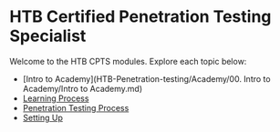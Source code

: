 # HTB Certified Penetration Testing Specialist

Welcome to the HTB CPTS modules. Explore each topic below:

- [Intro to Academy](HTB-Penetration-testing/Academy/00. Intro to Academy/Intro to Academy.md)
- [Learning Process](academy/pre-engagement/01-learning-process.md)
- [Penetration Testing Process](academy/pre-engagement/01a-penetration-testing-process.md)
- [Setting Up](academy/pre-engagement/01b-setting-up.md)

<!-- Add more links as needed -->

